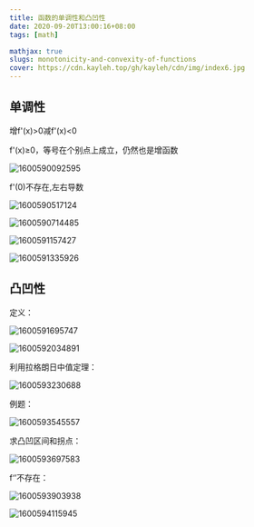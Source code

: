 ```yaml
---
title: 函数的单调性和凸凹性
date: 2020-09-20T13:00:16+08:00
tags: [math]

mathjax: true
slugs: monotonicity-and-convexity-of-functions
cover: https://cdn.kayleh.top/gh/kayleh/cdn/img/index6.jpg
---
```


## 单调性

 增f'(x)>0减f'(x)<0

f'(x)≥0，等号在个别点上成立，仍然也是增函数

![1600590092595](https://cdn.kayleh.top/gh/kayleh/cdn/img/函数的单调性和凸凹性/1600590092595.png)

f'(0)不存在,左右导数

![1600590517124](https://cdn.kayleh.top/gh/kayleh/cdn/img/函数的单调性和凸凹性/1600590517124.png)

![1600590714485](https://cdn.kayleh.top/gh/kayleh/cdn/img/函数的单调性和凸凹性/1600590714485.png)

![1600591157427](https://cdn.kayleh.top/gh/kayleh/cdn/img/函数的单调性和凸凹性/1600591157427.png)

![1600591335926](https://cdn.kayleh.top/gh/kayleh/cdn/img/函数的单调性和凸凹性/1600591335926.png)

## 凸凹性

定义：

![1600591695747](https://cdn.kayleh.top/gh/kayleh/cdn/img/函数的单调性和凸凹性/1600591695747.png)

![1600592034891](https://cdn.kayleh.top/gh/kayleh/cdn/img/函数的单调性和凸凹性/1600592034891.png)

利用拉格朗日中值定理：

![1600593230688](https://cdn.kayleh.top/gh/kayleh/cdn/img/函数的单调性和凸凹性/1600593230688.png)

例题：

![1600593545557](https://cdn.kayleh.top/gh/kayleh/cdn/img/函数的单调性和凸凹性/1600593545557.png)

求凸凹区间和拐点：

![1600593697583](https://cdn.kayleh.top/gh/kayleh/cdn/img/函数的单调性和凸凹性/1600593697583.png)

f‘’不存在：

![1600593903938](https://cdn.kayleh.top/gh/kayleh/cdn/img/函数的单调性和凸凹性/1600593903938.png)

![1600594115945](https://cdn.kayleh.top/gh/kayleh/cdn/img/函数的单调性和凸凹性/1600594115945.png)
